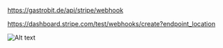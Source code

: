 
https://gastrobit.de/api/stripe/webhook

https://dashboard.stripe.com/test/webhooks/create?endpoint_location

![Alt text](image.png)
